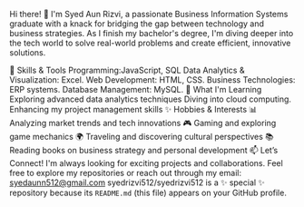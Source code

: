 Hi there! 👋
I'm Syed Aun Rizvi, a passionate Business Information Systems graduate with a knack for bridging the gap between technology and business strategies. As I finish my bachelor's degree, I'm diving deeper into the tech world to solve real-world problems and create efficient, innovative solutions.

🚀 Skills & Tools
Programming:JavaScript, SQL
Data Analytics & Visualization: Excel.
Web Development: HTML, CSS.
Business Technologies: ERP systems.
Database Management: MySQL.
🌱 What I'm Learning
Exploring advanced data analytics techniques
Diving into cloud computing.
Enhancing my project management skills
✨ Hobbies & Interests
📊 Analyzing market trends and tech innovations
🎮 Gaming and exploring game mechanics
🌍 Traveling and discovering cultural perspectives
📚 Reading books on business strategy and personal development
📫 Let’s Connect!
I'm always looking for exciting projects and collaborations. Feel free to explore my repositories or reach out through my email: syedaunn512@gmail.com 
syedrizvi512/syedrizvi512 is a ✨ special ✨ repository because its `README.md` (this file) appears on your GitHub profile.

